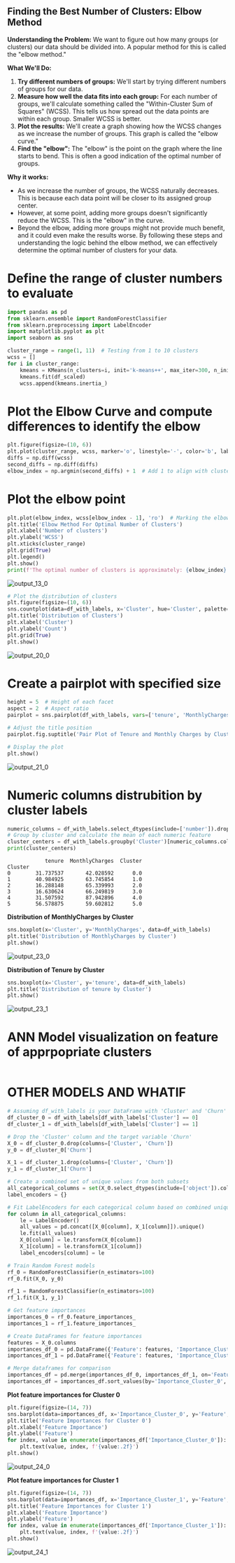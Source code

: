 ## Finding the Best Number of Clusters: Elbow Method

**Understanding the Problem:**
We want to figure out how many groups (or clusters) our data should be divided into. A popular method for this is called the "elbow method."

**What We'll Do:**

1. **Try different numbers of groups:** We'll start by trying different numbers of groups for our data.
2. **Measure how well the data fits into each group:** For each number of groups, we'll calculate something called the "Within-Cluster Sum of Squares" (WCSS). This tells us how spread out the data points are within each group. Smaller WCSS is better.
3. **Plot the results:** We'll create a graph showing how the WCSS changes as we increase the number of groups. This graph is called the "elbow curve."
4. **Find the "elbow":** The "elbow" is the point on the graph where the line starts to bend. This is often a good indication of the optimal number of groups.

**Why it works:**

* As we increase the number of groups, the WCSS naturally decreases. This is because each data point will be closer to its assigned group center.
* However, at some point, adding more groups doesn't significantly reduce the WCSS. This is the "elbow" in the curve.
* Beyond the elbow, adding more groups might not provide much benefit, and it could even make the results worse.
By following these steps and understanding the logic behind the elbow method, we can effectively determine the optimal number of clusters for your data.

# Define the range of cluster numbers to evaluate
```python
import pandas as pd
from sklearn.ensemble import RandomForestClassifier
from sklearn.preprocessing import LabelEncoder
import matplotlib.pyplot as plt
import seaborn as sns

cluster_range = range(1, 11)  # Testing from 1 to 10 clusters
wcss = []
for i in cluster_range:
    kmeans = KMeans(n_clusters=i, init='k-means++', max_iter=300, n_init=10, random_state=0)
    kmeans.fit(df_scaled)
    wcss.append(kmeans.inertia_)
```

# Plot the Elbow Curve and compute differences to identify the elbow
```python
plt.figure(figsize=(10, 6))
plt.plot(cluster_range, wcss, marker='o', linestyle='-', color='b', label='WCSS')
diffs = np.diff(wcss)
second_diffs = np.diff(diffs)
elbow_index = np.argmin(second_diffs) + 1  # Add 1 to align with cluster numbers
```
# Plot the elbow point
```python
plt.plot(elbow_index, wcss[elbow_index - 1], 'ro')  # Marking the elbow point with red
plt.title('Elbow Method For Optimal Number of Clusters')
plt.xlabel('Number of clusters')
plt.ylabel('WCSS')
plt.xticks(cluster_range)
plt.grid(True)
plt.legend()
plt.show()
print(f'The optimal number of clusters is approximately: {elbow_index}')
```
![output_13_0](https://github.com/user-attachments/assets/44fed43e-e5d4-4dcb-8e51-a5b096b81d25)

```python
# Plot the distribution of clusters
plt.figure(figsize=(10, 6))
sns.countplot(data=df_with_labels, x='Cluster', hue='Cluster', palette='viridis', legend=False)
plt.title('Distribution of Clusters')
plt.xlabel('Cluster')
plt.ylabel('Count')
plt.grid(True)
plt.show()
```
![output_20_0](https://github.com/user-attachments/assets/de940235-07db-44d3-8885-85eb2e9da27d)

# Create a pairplot with specified size
```python
height = 5  # Height of each facet
aspect = 2  # Aspect ratio 
pairplot = sns.pairplot(df_with_labels, vars=['tenure', 'MonthlyCharges'], hue='Cluster', palette='viridis', height=height, aspect=aspect)

# Adjust the title position
pairplot.fig.suptitle('Pair Plot of Tenure and Monthly Charges by Cluster', y=1.02)

# Display the plot
plt.show()
```
![output_21_0](https://github.com/user-attachments/assets/91006df6-0d8f-4b41-a8f4-9ae098996e63)

# Numeric columns distrubition by cluster labels
```python
numeric_columns = df_with_labels.select_dtypes(include=['number']).drop("SeniorCitizen", axis=1)
# Group by cluster and calculate the mean of each numeric feature
cluster_centers = df_with_labels.groupby('Cluster')[numeric_columns.columns].mean()
print(cluster_centers)
```

                tenure  MonthlyCharges  Cluster
    Cluster                                    
    0        31.737537       42.028592      0.0
    1        40.984925       63.745854      1.0
    2        16.288148       65.339993      2.0
    3        16.630624       66.249819      3.0
    4        31.507592       87.942896      4.0
    5        56.578875       59.602812      5.0
    

**Distribution of MonthlyCharges by Cluster**
```python
sns.boxplot(x='Cluster', y='MonthlyCharges', data=df_with_labels)
plt.title('Distribution of MonthlyCharges by Cluster')
plt.show()
```
![output_23_0](https://github.com/user-attachments/assets/f09e4a27-0bf2-4441-b392-ca87953c4c18)

**Distribution of Tenure by Cluster**
```python
sns.boxplot(x='Cluster', y='tenure', data=df_with_labels)
plt.title('Distribution of tenure by Cluster')
plt.show()
```
![output_23_1](https://github.com/user-attachments/assets/8ed795a0-b3f1-4798-a398-340b2961fbaa)

# ANN Model visualization on feature of apprpopriate clusters
```python

```

# OTHER MODELS AND WHATIF
```python
# Assuming df_with_labels is your DataFrame with 'Cluster' and 'Churn'
df_cluster_0 = df_with_labels[df_with_labels['Cluster'] == 0]
df_cluster_1 = df_with_labels[df_with_labels['Cluster'] == 1]

# Drop the 'Cluster' column and the target variable 'Churn'
X_0 = df_cluster_0.drop(columns=['Cluster', 'Churn'])
y_0 = df_cluster_0['Churn']

X_1 = df_cluster_1.drop(columns=['Cluster', 'Churn'])
y_1 = df_cluster_1['Churn']

# Create a combined set of unique values from both subsets
all_categorical_columns = set(X_0.select_dtypes(include=['object']).columns).union(X_1.select_dtypes(include=['object']).columns)
label_encoders = {}

# Fit LabelEncoders for each categorical column based on combined unique values
for column in all_categorical_columns:
    le = LabelEncoder()
    all_values = pd.concat([X_0[column], X_1[column]]).unique()
    le.fit(all_values)
    X_0[column] = le.transform(X_0[column])
    X_1[column] = le.transform(X_1[column])
    label_encoders[column] = le

# Train Random Forest models
rf_0 = RandomForestClassifier(n_estimators=100)
rf_0.fit(X_0, y_0)

rf_1 = RandomForestClassifier(n_estimators=100)
rf_1.fit(X_1, y_1)

# Get feature importances
importances_0 = rf_0.feature_importances_
importances_1 = rf_1.feature_importances_

# Create DataFrames for feature importances
features = X_0.columns
importances_df_0 = pd.DataFrame({'Feature': features, 'Importance_Cluster_0': importances_0})
importances_df_1 = pd.DataFrame({'Feature': features, 'Importance_Cluster_1': importances_1})

# Merge dataframes for comparison
importances_df = pd.merge(importances_df_0, importances_df_1, on='Feature')
importances_df = importances_df.sort_values(by='Importance_Cluster_0', ascending=False)
```

**Plot feature importances for Cluster 0**
```python
plt.figure(figsize=(14, 7))
sns.barplot(data=importances_df, x='Importance_Cluster_0', y='Feature', color='blue', orient='h', alpha=0.7)
plt.title('Feature Importances for Cluster 0')
plt.xlabel('Feature Importance')
plt.ylabel('Feature')
for index, value in enumerate(importances_df['Importance_Cluster_0']):
    plt.text(value, index, f'{value:.2f}')
plt.show()
```
![output_24_0](https://github.com/user-attachments/assets/9106d615-36d6-4557-aaf1-1de26f2309a9)


**Plot feature importances for Cluster 1**
```python
plt.figure(figsize=(14, 7))
sns.barplot(data=importances_df, x='Importance_Cluster_1', y='Feature', color='green', orient='h', alpha=0.7)
plt.title('Feature Importances for Cluster 1')
plt.xlabel('Feature Importance')
plt.ylabel('Feature')
for index, value in enumerate(importances_df['Importance_Cluster_1']):
    plt.text(value, index, f'{value:.2f}')
plt.show()
```
![output_24_1](https://github.com/user-attachments/assets/1b744142-eeef-459c-bfcf-b98ce06ea7da)

```python

```

